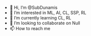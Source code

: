 - 👋 Hi, I’m @SubDunamis
- 👀 I’m interested in ML, AI, CL, SSP, RL
- 🌱 I’m currently learning CL, RL
- 💞️ I’m looking to collaborate on Null
- 📫 How to reach me 

<!---
SubDunamis/SubDunamis is a ✨ special ✨ repository because its `README.md` (this file) appears on your GitHub profile.
You can click the Preview link to take a look at your changes.
--->
